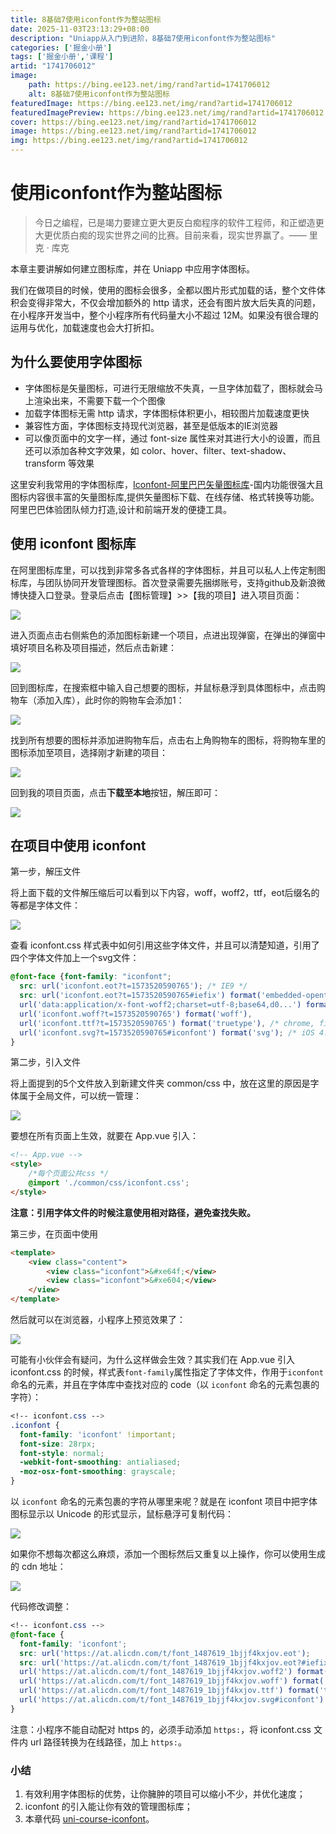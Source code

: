 ```yaml
---
title: 8基础7使用iconfont作为整站图标
date: 2025-11-03T23:13:29+08:00
description: "Uniapp从入门到进阶，8基础7使用iconfont作为整站图标"
categories: ['掘金小册']
tags: ['掘金小册','课程']
artid: "1741706012"
image:
    path: https://bing.ee123.net/img/rand?artid=1741706012
    alt: 8基础7使用iconfont作为整站图标
featuredImage: https://bing.ee123.net/img/rand?artid=1741706012
featuredImagePreview: https://bing.ee123.net/img/rand?artid=1741706012
cover: https://bing.ee123.net/img/rand?artid=1741706012
image: https://bing.ee123.net/img/rand?artid=1741706012
img: https://bing.ee123.net/img/rand?artid=1741706012
---
```


# 使用iconfont作为整站图标

> 今日之编程，已是竭力要建立更大更反白痴程序的软件工程师，和正塑造更大更优质白痴的现实世界之间的比赛。目前来看，现实世界赢了。—— 里克 · 库克

本章主要讲解如何建立图标库，并在 Uniapp 中应用字体图标。

我们在做项目的时候，使用的图标会很多，全都以图片形式加载的话，整个文件体积会变得非常大，不仅会增加额外的 http 请求，还会有图片放大后失真的问题，在小程序开发当中，整个小程序所有代码量大小不超过 12M。如果没有很合理的运用与优化，加载速度也会大打折扣。

## 为什么要使用字体图标

* 字体图标是矢量图标，可进行无限缩放不失真，一旦字体加载了，图标就会马上渲染出来，不需要下载一个个图像
* 加载字体图标无需 http 请求，字体图标体积更小，相较图片加载速度更快
* 兼容性方面，字体图标支持现代浏览器，甚至是低版本的IE浏览器
* 可以像页面中的文字一样，通过 font-size 属性来对其进行大小的设置，而且还可以添加各种文字效果，如 color、hover、filter、text-shadow、transform 等效果

这里安利我常用的字体图标库，[Iconfont-阿里巴巴矢量图标库](https://www.iconfont.cn/)-国内功能很强大且图标内容很丰富的矢量图标库,提供矢量图标下载、在线存储、格式转换等功能。阿里巴巴体验团队倾力打造,设计和前端开发的便捷工具。

## 使用 iconfont 图标库

在阿里图标库里，可以找到非常多各式各样的字体图标，并且可以私人上传定制图标库，与团队协同开发管理图标。首次登录需要先捆绑账号，支持github及新浪微博快捷入口登录。登录后点击【图标管理】>>【我的项目】进入项目页面：

![](https://p1-jj.byteimg.com/tos-cn-i-t2oaga2asx/gold-user-assets/2019/11/19/16e8225b6aaa6a95~tplv-t2oaga2asx-image.image)

进入页面点击右侧紫色的添加图标新建一个项目，点进出现弹窗，在弹出的弹窗中填好项目名称及项目描述，然后点击新建：

![](https://p1-jj.byteimg.com/tos-cn-i-t2oaga2asx/gold-user-assets/2019/11/19/16e822612726b860~tplv-t2oaga2asx-image.image)

回到图标库，在搜索框中输入自己想要的图标，并鼠标悬浮到具体图标中，点击购物车（添加入库），此时你的购物车会添加1：

![](https://p1-jj.byteimg.com/tos-cn-i-t2oaga2asx/gold-user-assets/2019/11/19/16e822636be79568~tplv-t2oaga2asx-image.image)

找到所有想要的图标并添加进购物车后，点击右上角购物车的图标，将购物车里的图标添加至项目，选择刚才新建的项目：

![](https://p1-jj.byteimg.com/tos-cn-i-t2oaga2asx/gold-user-assets/2019/11/19/16e8226924914576~tplv-t2oaga2asx-image.image)

回到我的项目页面，点击**下载至本地**按钮，解压即可：

![](https://p1-jj.byteimg.com/tos-cn-i-t2oaga2asx/gold-user-assets/2019/11/19/16e822928f292da0~tplv-t2oaga2asx-image.image)

## 在项目中使用 iconfont

第一步，解压文件

将上面下载的文件解压缩后可以看到以下内容，woff，woff2，ttf，eot后缀名的等都是字体文件：

![](https://p1-jj.byteimg.com/tos-cn-i-t2oaga2asx/gold-user-assets/2019/11/19/16e822a5bcf8e146~tplv-t2oaga2asx-image.image)

查看 iconfont.css  样式表中如何引用这些字体文件，并且可以清楚知道，引用了四个字体文件加上一个svg文件：

```css
@font-face {font-family: "iconfont";
  src: url('iconfont.eot?t=1573520590765'); /* IE9 */
  src: url('iconfont.eot?t=1573520590765#iefix') format('embedded-opentype'), /* IE6-IE8 */
  url('data:application/x-font-woff2;charset=utf-8;base64,d0...') format('woff2'),
  url('iconfont.woff?t=1573520590765') format('woff'),
  url('iconfont.ttf?t=1573520590765') format('truetype'), /* chrome, firefox, opera, Safari, Android, iOS 4.2+ */
  url('iconfont.svg?t=1573520590765#iconfont') format('svg'); /* iOS 4.1- */
}
```

第二步，引入文件

将上面提到的5个文件放入到新建文件夹 common/css 中，放在这里的原因是字体属于全局文件，可以统一管理：

![](https://p1-jj.byteimg.com/tos-cn-i-t2oaga2asx/gold-user-assets/2019/11/19/16e822c5d133e6b4~tplv-t2oaga2asx-image.image)

要想在所有页面上生效，就要在 App.vue 引入：

```html
<!-- App.vue -->
<style>
	/*每个页面公共css */
	@import './common/css/iconfont.css';
</style>
```

**注意：引用字体文件的时候注意使用相对路径，避免查找失败。**

第三步，在页面中使用

```html
<template>
	<view class="content">
		<view class="iconfont">&#xe64f;</view>
		<view class="iconfont">&#xe604;</view>
	</view>
</template>
```

然后就可以在浏览器，小程序上预览效果了：

![](https://p1-jj.byteimg.com/tos-cn-i-t2oaga2asx/gold-user-assets/2019/11/19/16e82307a89195d1~tplv-t2oaga2asx-image.image)

可能有小伙伴会有疑问，为什么这样做会生效？其实我们在 App.vue 引入 iconfont.css 的时候，样式表`font-family`属性指定了字体文件，作用于`iconfont`命名的元素，并且在字体库中查找对应的 code（以 `iconfont` 命名的元素包裹的字符）：

```css
<!-- iconfont.css -->
.iconfont {
  font-family: 'iconfont' !important;
  font-size: 28rpx;
  font-style: normal;
  -webkit-font-smoothing: antialiased;
  -moz-osx-font-smoothing: grayscale;
}
```

以 `iconfont` 命名的元素包裹的字符从哪里来呢？就是在 iconfont 项目中把字体图标显示以 Unicode 的形式显示，鼠标悬浮可复制代码：

![](https://p1-jj.byteimg.com/tos-cn-i-t2oaga2asx/gold-user-assets/2019/11/19/16e823284e1f26fa~tplv-t2oaga2asx-image.image)

如果你不想每次都这么麻烦，添加一个图标然后又重复以上操作，你可以使用生成的 cdn 地址：

![](https://p1-jj.byteimg.com/tos-cn-i-t2oaga2asx/gold-user-assets/2019/11/19/16e8232fff91da53~tplv-t2oaga2asx-image.image)

代码修改调整：
```css
<!-- iconfont.css -->
@font-face {
  font-family: 'iconfont';
  src: url('https://at.alicdn.com/t/font_1487619_1bjjf4kxjov.eot');
  src: url('https://at.alicdn.com/t/font_1487619_1bjjf4kxjov.eot?#iefix') format('embedded-opentype'),
  url('https://at.alicdn.com/t/font_1487619_1bjjf4kxjov.woff2') format('woff2'),
  url('https://at.alicdn.com/t/font_1487619_1bjjf4kxjov.woff') format('woff'),
  url('https://at.alicdn.com/t/font_1487619_1bjjf4kxjov.ttf') format('truetype'),
  url('https://at.alicdn.com/t/font_1487619_1bjjf4kxjov.svg#iconfont') format('svg');
}
```

注意：小程序不能自动配对 https 的，必须手动添加 `https:`，将 iconfont.css 文件内 url 路径转换为在线路径，加上 `https:`。

### 小结

1. 有效利用字体图标的优势，让你臃肿的项目可以缩小不少，并优化速度；
2. iconfont 的引入能让你有效的管理图标库；
3. 本章代码 [uni-course-iconfont](https://github.com/front-end-class/uniapp-music-code/blob/master/uni-course-iconfont.zip)。